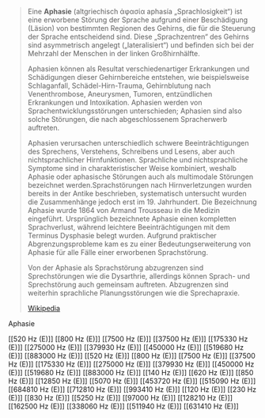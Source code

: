 > Eine **Aphasie** (altgriechisch ἀφασία aphasía „Sprachlosigkeit“) ist eine erworbene Störung der Sprache aufgrund einer Beschädigung (Läsion) von bestimmten Regionen des Gehirns, die für die Steuerung der Sprache entscheidend sind. Diese „Sprachzentren“ des Gehirns sind asymmetrisch angelegt („lateralisiert“) und befinden sich bei der Mehrzahl der Menschen in der linken Großhirnhälfte.
>
> Aphasien können als Resultat verschiedenartiger Erkrankungen und Schädigungen dieser Gehirnbereiche entstehen, wie beispielsweise Schlaganfall, Schädel-Hirn-Trauma, Gehirnblutung nach Venenthrombose, Aneurysmen, Tumoren, entzündlichen Erkrankungen und Intoxikation. Aphasien werden von Sprachentwicklungsstörungen unterschieden; Aphasien sind also solche Störungen, die nach abgeschlossenem Spracherwerb auftreten.
>
> Aphasien verursachen unterschiedlich schwere Beeinträchtigungen des Sprechens, Verstehens, Schreibens und Lesens, aber auch nichtsprachlicher Hirnfunktionen. Sprachliche und nichtsprachliche Symptome sind in charakteristischer Weise kombiniert, weshalb Aphasie oder aphasische Störungen auch als multimodale Störungen bezeichnet werden.Sprachstörungen nach Hirnverletzungen wurden bereits in der Antike beschrieben, systematisch untersucht wurden die Zusammenhänge jedoch erst im 19. Jahrhundert. Die Bezeichnung Aphasie wurde 1864 von Armand Trousseau in die Medizin eingeführt. Ursprünglich bezeichnete Aphasie einen kompletten Sprachverlust, während leichtere Beeinträchtigungen mit dem Terminus Dysphasie belegt wurden. Aufgrund praktischer Abgrenzungsprobleme kam es zu einer Bedeutungserweiterung von Aphasie für alle Fälle einer erworbenen Sprachstörung.
>
> Von der Aphasie als Sprachstörung abzugrenzen sind Sprechstörungen wie die Dysarthrie, allerdings können Sprach- und Sprechstörung auch gemeinsam auftreten. Abzugrenzen sind weiterhin sprachliche Planungsstörungen wie die Sprechapraxie.
>
> [Wikipedia](https://de.wikipedia.org/wiki/Aphasie)

Aphasie

[[520 Hz (E)]]
[[800 Hz (E)]]
[[7500 Hz (E)]]
[[37500 Hz (E)]]
[[175330 Hz (E)]]
[[275000 Hz (E)]]
[[379930 Hz (E)]]
[[450000 Hz (E)]]
[[519680 Hz (E)]]
[[883000 Hz (E)]]
[[520 Hz (E)]]
[[800 Hz (E)]]
[[7500 Hz (E)]]
[[37500 Hz (E)]]
[[175330 Hz (E)]]
[[275000 Hz (E)]]
[[379930 Hz (E)]]
[[450000 Hz (E)]]
[[519680 Hz (E)]]
[[883000 Hz (E)]]
[[140 Hz (E)]]
[[620 Hz (E)]]
[[850 Hz (E)]]
[[12850 Hz (E)]]
[[5070 Hz (E)]]
[[453720 Hz (E)]]
[[515090 Hz (E)]]
[[684810 Hz (E)]]
[[712810 Hz (E)]]
[[993410 Hz (E)]]
[[120 Hz (E)]]
[[230 Hz (E)]]
[[830 Hz (E)]]
[[5250 Hz (E)]]
[[97000 Hz (E)]]
[[128210 Hz (E)]]
[[162500 Hz (E)]]
[[338060 Hz (E)]]
[[511940 Hz (E)]]
[[631410 Hz (E)]]
